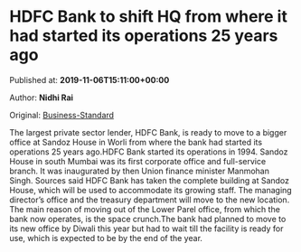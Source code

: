 
# HDFC Bank to shift HQ from where it had started its operations 25 years ago

Published at: **2019-11-06T15:11:00+00:00**

Author: **Nidhi Rai**

Original: [Business-Standard](https://www.business-standard.com/article/finance/hdfc-bank-to-shift-hq-from-where-it-had-started-its-operations-25-years-ago-119110601671_1.html)

The largest private sector lender, HDFC Bank, is ready to move to a bigger office at Sandoz House in Worli from where the bank had started its operations 25 years ago.HDFC Bank started its operations in 1994. Sandoz House in south Mumbai was its first corporate office and full-service branch. It was inaugurated by then Union finance minister Manmohan Singh.
Sources said HDFC Bank has taken the complete building at Sandoz House, which will be used to accommodate its growing staff.
The managing director’s office and the treasury department will move to the new location.
The main reason of moving out of the Lower Parel office, from which the bank now operates, is the space crunch.The bank had planned to move to its new office by Diwali this year but had to wait till the facility is ready for use, which is expected to be by the end of the year.
